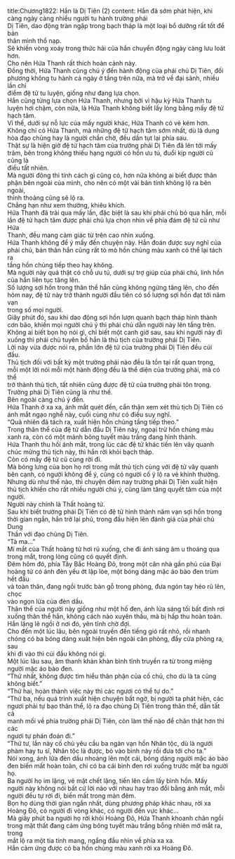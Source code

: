 title:Chương1822: Hắn là Dị Tiên (2)
content:
Hắn đã sớm phát hiện, khi càng ngày càng nhiều người tu hành trường phái<br>Dị Tiên, dao động tràn ngập trong bạch tháp là một loại bổ dưỡng rất tốt để bản<br>thân mình thổ nạp.<br>Sẽ khiến vòng xoáy trong thức hải của hắn chuyển động ngày càng lưu loát<br>hơn.<br>Cho nên Hứa Thanh rất thích hoàn cảnh này.<br>Đồng thời, Hứa Thanh cũng chú ý đến hành động của phái chủ Dị Tiên, đối<br>phương không tu hành cả ngày ở tầng trên nữa, mà trở về đại sảnh, nhiều lần chỉ<br>điểm đệ tử tu luyện, giống như đang lựa chọn.<br>Hắn cũng từng lựa chọn Hứa Thanh, nhưng bởi vì hậu kỳ Hứa Thanh tu<br>luyện hơi chậm, còn nữa, là Hứa Thanh không biết lấy lòng bằng mấy đệ tử<br>hạch tâm.<br>Vì thế, dưới sự nỗ lực của mấy người khác, Hứa Thanh có vẻ kém hơn.<br>Không chỉ có Hứa Thanh, mà những đệ tử hạch tâm sớm nhất, dù là dung<br>hòa đạo chủng hay là người chần chờ, đều dần tụt lại phía sau.<br>Thật sự là hiện giờ đệ tử hạch tâm của trường phái Dị Tiên đã lên tới mấy<br>trăm, bên trong không thiếu hạng người có hồn ưu tú, đuổi kịp người cũ cũng là<br>điều tất nhiên.<br>Mà người đông thì tính cách gì cũng có, hơn nữa không ai biết được thân<br>phận bên ngoài của mình, cho nên có một vài bản tính không lộ ra bên ngoài,<br>thỉnh thoảng cũng sẽ lộ ra.<br>Chẳng hạn như xem thường, khiêu khích.<br>Hứa Thanh đã trải qua mấy lần, đặc biệt là sau khi phái chủ bỏ qua hắn, mỗi<br>lần đệ tử hạch tâm được phái chủ lựa chọn nhìn về phía đám đệ tử cũ như Hứa<br>Thanh, đều mang cảm giác từ trên cao nhìn xuống.<br>Hứa Thanh không để ý mấy đến chuyện này. Hắn đoán được suy nghĩ của<br>phái chủ, bản thân hắn cũng rất tò mò hồn chủng màu xanh có thể lại tách ra<br>tầng hồn chủng tiếp theo hay không.<br>Mà người này quả thật có chỗ ưu tú, dưới sự trợ giúp của phái chủ, linh hồn<br>của hắn liên tục tăng lên.<br>Số lượng sợi hồn trong thân thể hắn cũng không ngừng tăng lên, cho đến<br>hôm nay, đệ tử này trở thành người đầu tiên có số lượng sợi hồn đạt tới năm vạn<br>trong số mọi người.<br>Giây phút đó, sau khi dao động sợi hồn lượn quanh bạch tháp hình thành<br>cơn bão, khiến mọi người chú ý thì phái chủ dẫn người này lên tầng trên.<br>Không ai biết bọn họ nói gì, chỉ biết một canh giờ sau, sau khi người này đi<br>xuống thì phái chủ tuyên bố hắn là thủ tịch của trường phái Dị Tiên.<br>Lời này vừa được nói ra, phần lớn đệ tử của trường phái Dị Tiên đều cúi<br>đầu.<br>Thủ tịch đối với bất kỳ một trường phái nào đều là tồn tại rất quan trọng,<br>mỗi một lời nói mỗi một hành động đều là thể diện của trường phái, mà có thể<br>trở thành thủ tịch, tất nhiên cũng được đệ tử của trường phái tôn trọng.<br>Trường phái Dị Tiên cũng là như thế.<br>Bên ngoài càng chú ý đến.<br>Hứa Thanh ở xa xa, ánh mắt quét đến, cẩn thận xem xét thủ tịch Dị Tiên có<br>ánh mắt ngạo nghễ này, cuối cùng như có điều suy nghĩ.<br>“Quả nhiên đã tách ra, xuất hiện hồn chủng tầng tiếp theo.”<br>Trong thân thể của đệ tử dẫn đầu Dị Tiên này, ngoại trừ hồn chủng màu<br>xanh ra, còn có một mảnh bông tuyết màu trắng đang hình thành.<br>Hứa Thanh thu hồi ánh mắt, trong lúc các đệ tử khác tiến lên vây quanh<br>chúc mừng thủ tịch này, thì hắn rời khỏi bạch tháp.<br>Còn có mấy đệ tử cũ cùng rời đi.<br>Mà bóng lưng của bọn họ rơi trong mắt thủ tịch cùng với đệ tử vây quanh<br>bên cạnh, có người không để ý, cũng có người cố ý lộ ra vẻ khinh thường.<br>Nhưng dù như thế nào, thì chuyện đêm nay trường phái Dị Tiên xuất hiện<br>thủ tịch khiến cho rất nhiều người chú ý, cũng làm tăng quyết tâm của một<br>người.<br>Người này chính là Thất hoàng tử.<br>Sau khi biết trường phái Dị Tiên có đệ tử hình thành năm vạn sợi hồn trong<br>thời gian ngắn, hắn trở lại phủ, trong đầu hiện lên đánh giá của phái chủ Dung<br>Thần với đạo chủng Dị Tiên.<br>“Tà ma...”<br>Mí mắt của Thất hoàng tử hơi rũ xuống, che đi ánh sáng âm u thoáng qua<br>trong mắt, trong lòng cũng có quyết định.<br>Đêm hôm đó, phía Tây Bắc Hoàng Đô, trong một căn nhà gần phủ của Đại<br>hoàng tử có ánh đèn yếu ớt lập lòe, một bóng dáng mặc áo bào đen trùm hết đầu<br>và toàn thân, đang ngồi trước bàn gỗ trong phòng, đưa ngón tay héo rũ lên, chọc<br>vào ngọn lửa của đèn dầu.<br>Thân thể của người này giống như một hố đen, ánh lửa sáng tối bất định rơi<br>xuống thân thể hắn, không cách nào xuyên thấu, mà bị hấp thu hoàn toàn.<br>Hắn lặng lẽ ngồi ở nơi đó, yên tĩnh chờ đợi.<br>Cho đến một lúc lâu, bên ngoài truyền đến tiếng gió rất nhỏ, rồi nhanh<br>chóng có ba bóng dáng xuất hiện bên ngoài căn phòng, đẩy cửa phòng ra, sau<br>khi đi vào thì cúi đầu không nói gì.<br>Một lúc lâu sau, âm thanh khàn khàn bình tĩnh truyền ra từ trong miệng<br>người mặc áo bào đen.<br>“Thứ nhất, không được tìm hiểu thân phận của cố chủ, cho dù là ta cũng<br>không biết.”<br>“Thứ hai, hoàn thành việc này thì các ngươi có thể tự do.”<br>“Thứ ba, nếu quá trình xuất hiện chuyện bất ngờ, bị người ta phát hiện, các<br>ngươi phải tự bạo thân thể, lộ ra đạo chủng Dị Tiên trong thân thể, dẫn tất cả<br>manh mối về phía trường phái Dị Tiên, còn làm thế nào để chân thật hơn thì các<br>ngươi tự phán đoán đi.”<br>“Thứ tư, lần này cố chủ yêu cầu ba ngàn vạn hồn Nhân tộc, dù là người<br>phàm hay tu sĩ, Nhân tộc là được, bỏ vào bình này rồi đưa tới cho ta.”<br>Nói xong, ánh lửa đèn dầu nhoáng lên một cái, bóng dáng người mặc áo bào<br>đen biến mất hoàn toàn, chỉ có ba cái bình đen rơi xuống trước mặt ba người họ.<br>Ba người họ im lặng, vẻ mặt chết lặng, tiến lên cầm lấy bình hồn. Mấy<br>người này không nói bất cứ lời nào với nhau hay trao đổi bằng ánh mắt, mỗi<br>người đều tự rời đi, biến mất trong màn đêm.<br>Bọn họ dùng thời gian ngắn nhất, dùng phương pháp khác nhau, rời xa<br>Hoàng Đô, có người đi vòng khác, có người đến vực khác...<br>Mà giây phút ba người họ rời khỏi Hoàng Đô, Hứa Thanh khoanh chân ngồi<br>trong mật thất đang cảm ứng bông tuyết màu trắng bỗng nhiên mở mắt ra, trong<br>mắt lộ ra một tia tinh mang, ngẩng đầu nhìn về phía xa xa.<br>Hắn cảm ứng được có ba hồn chủng màu xanh rời xa Hoàng Đô.